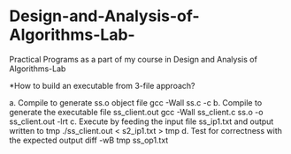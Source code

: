 # Design-and-Analysis-of-Algorithms-Lab-
Practical Programs as a part of my course in Design and Analysis of Algorithms-Lab 

*How to build an executable from 3-file approach?

a. Compile to generate ss.o object file
gcc -Wall ss.c -c
b. Compile to generate the executable file ss_client.out
	gcc -Wall ss_client.c ss.o -o ss_client.out -lrt
c. Execute by feeding the input file ss_ip1.txt and output written to tmp
./ss_client.out < s2_ip1.txt > tmp
d. Test for correctness with the expected output
diff -wB tmp ss_op1.txt


